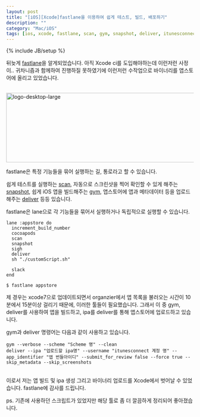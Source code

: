 ```yaml
---
layout: post
title: "[iOS][Xcode]fastlane을 이용하여 쉽게 테스트, 빌드, 배포하기"
description: ""
category: "Mac/iOS"
tags: [ios, xcode, fastlane, scan, gym, snapshot, deliver, itunesconnect]
---
```

{% include JB/setup %}

뒤늦게 [fastlane](https://fastlane.tools)을 알게되었습니다. 아직 Xcode ci를 도입해야하는데 이런저런 사정이.. 귀차니즘과 함께하여 진행하질 못하였기에 이런저런 수작업으로 바이너리를 앱스토어에 올리고 있었습니다.

<br/><img src="https://farm6.staticflickr.com/5675/23656007995_4f54706ceb_z.jpg" width="533" height="187" alt="logo-desktop-large"><br/>

fastlane은 특정 기능들을 묶어 실행하는 길, 통로라고 할 수 있습니다.

쉽게 테스트를 실행하는 [scan](https://github.com/fastlane/scan), 자동으로 스크린샷을 찍어 확인할 수 있게 해주는 [snapshot](https://github.com/fastlane/snapshot), 쉽게 iOS 앱을 빌드해주는 [gym](https://github.com/fastlane/gym), 앱스토어에 앱과 메타데이터 등을 업로드해주는 [deliver](https://github.com/fastlane/deliver) 등등 있습니다.

fastlane은 lane으로 각 기능들을 묶어서 실행하거나 독립적으로 실행할 수 있습니다.

	lane :appstore do
	  increment_build_number
	  cocoapods
	  scan
	  snapshot
	  sigh
	  deliver
	  sh "./customScript.sh"

	  slack
	end

	$ fastlane appstore


제 경우는 xcode7으로 업데이트되면서 organzier에서 앱 목록을 불러오는 시간이 10분에서 15분이상 걸리기 때문에, 이러한 툴들이 필요했습니다. 그래서 이 중 gym, deliver를 사용하여 앱을 빌드하고, ipa를 deliver를 통해 앱스토어에 업로드하고 있습니다.

gym과 deliver 명령어는 다음과 같이 사용하고 있습니다.

	gym --verbose --scheme "Scheme 명" --clean
	deliver --ipa "업로드할 ipa명" --username "itunesconnect 계정 명" --app_identifier "앱 번들아이디" --submit_for_review false --force true --skip_metadata --skip_screenshots

<br/>이로서 저는 앱 빌드 및 ipa 생성 그리고 바이너리 업로드를 Xcode에서 벗어날 수 있었습니다. fastlane에 감사를 드립니다.

ps. 기존에 사용하던 스크립트가 있었지만 해당 툴로 좀 더 깔끔하게 정리되어 좋아졌습니다.
